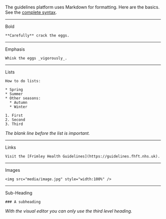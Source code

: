 The guidelines platform uses Markdown for formatting. Here are the basics. See the [complete syntax](https://guidelines.fhft.nhs.uk/AuthoringHelp/UsingMarkdown).

---

Bold

`**Carefully** crack the eggs.`

---

Emphasis

`Whisk the eggs _vigorously_.`

---

Lists

```
How to do lists:

* Spring
* Summer
* Other seasons:
  * Autumn
  * Winter
```

```
1. First
2. Second
3. Third
```

_The blank line before the list is important._

---

Links

`Visit the [Frimley Health Guidelines](https://guidelines.fhft.nhs.uk).`

---

Images

`<img src="media/image.jpg" style="width:100%" />`

---

Sub-Heading

`### A subheading`

_With the visual editor you can only use the third level heading._
